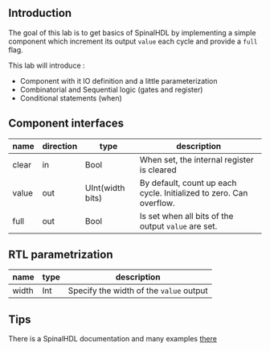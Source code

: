 ## Introduction
The goal of this lab is to get basics of SpinalHDL by implementing a simple component which increment its output `value` each cycle and provide a `full` flag.

This lab will introduce :

- Component with it IO definition and a little parameterization
- Combinatorial and Sequential logic (gates and register)
- Conditional statements (when)

## Component interfaces

| name | direction | type | description |
| ------ | ----------- | ------ |  ------ |
| clear | in | Bool | When set, the internal register is cleared |
| value | out | UInt(width bits) | By default, count up each cycle. Initialized to zero. Can overflow.|
| full | out | Bool | Is set when all bits of the output `value` are set. |

## RTL parametrization

| name | type | description | 
| ------ | ----------- | ------ |
| width | Int | Specify the width of the `value` output |

## Tips

There is a SpinalHDL documentation and many examples [there](spinalhdl.github.io/SpinalDoc/)